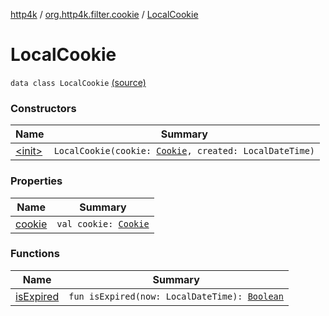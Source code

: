 [http4k](../../index.md) / [org.http4k.filter.cookie](../index.md) / [LocalCookie](./index.md)

# LocalCookie

`data class LocalCookie` [(source)](https://github.com/http4k/http4k/blob/master/http4k-core/src/main/kotlin/org/http4k/filter/cookie/clientCookies.kt#L9)

### Constructors

| Name | Summary |
|---|---|
| [&lt;init&gt;](-init-.md) | `LocalCookie(cookie: `[`Cookie`](../../org.http4k.core.cookie/-cookie/index.md)`, created: LocalDateTime)` |

### Properties

| Name | Summary |
|---|---|
| [cookie](cookie.md) | `val cookie: `[`Cookie`](../../org.http4k.core.cookie/-cookie/index.md) |

### Functions

| Name | Summary |
|---|---|
| [isExpired](is-expired.md) | `fun isExpired(now: LocalDateTime): `[`Boolean`](https://kotlinlang.org/api/latest/jvm/stdlib/kotlin/-boolean/index.html) |
